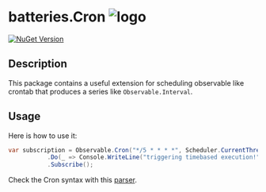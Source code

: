 ﻿# batteries.Cron ![logo](https://raw.githubusercontent.com/gammasoft/fatcow/refs/heads/master/32x32/battery_charge.png)

[![NuGet Version](https://img.shields.io/nuget/vpre/batteries.Cron)](https://www.nuget.org/packages/batteries.Cron)

## Description

This package contains a useful extension for scheduling observable like crontab that produces a series like `Observable.Interval`.

## Usage

Here is how to use it:

 ````csharp
var subscription = Observable.Cron("*/5 * * * *", Scheduler.CurrentThread)
            .Do(_ => Console.WriteLine("triggering timebased execution!"))
            .Subscribe();
````

Check the Cron syntax with this [parser](https://elmah.io/tools/cron-parser/#*/5_*_*_*_*).
